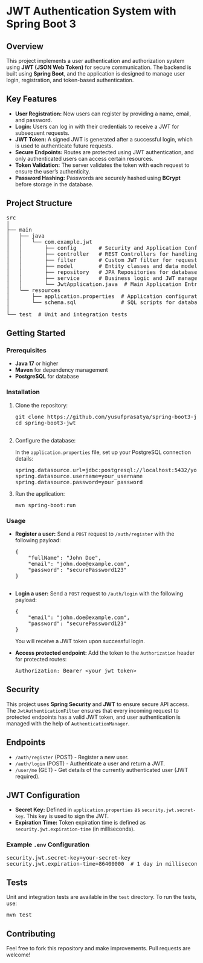 <!DOCTYPE html>
<html lang="en">
<head>
    <meta charset="UTF-8">
    <meta name="viewport" content="width=device-width, initial-scale=1.0">
    <title>JWT Authentication System with Spring Boot 3</title>
</head>
<body>

<h1>JWT Authentication System with Spring Boot 3</h1>

<h2>Overview</h2>
<p>This project implements a user authentication and authorization system using <strong>JWT (JSON Web Token)</strong> for secure communication. The backend is built using <strong>Spring Boot</strong>, and the application is designed to manage user login, registration, and token-based authentication.</p>

<h2>Key Features</h2>
<ul>
    <li><strong>User Registration:</strong> New users can register by providing a name, email, and password.</li>
    <li><strong>Login:</strong> Users can log in with their credentials to receive a JWT for subsequent requests.</li>
    <li><strong>JWT Token:</strong> A signed JWT is generated after a successful login, which is used to authenticate future requests.</li>
    <li><strong>Secure Endpoints:</strong> Routes are protected using JWT authentication, and only authenticated users can access certain resources.</li>
    <li><strong>Token Validation:</strong> The server validates the token with each request to ensure the user’s authenticity.</li>
    <li><strong>Password Hashing:</strong> Passwords are securely hashed using <strong>BCrypt</strong> before storage in the database.</li>
</ul>

<h2>Project Structure</h2>
<pre>
src
│
├── main
│   ├── java
│   │   └── com.example.jwt
│   │       ├── config       # Security and Application Configuration files
│   │       ├── controller   # REST Controllers for handling user requests
│   │       ├── filter       # Custom JWT filter for request validation
│   │       ├── model        # Entity classes and data models
│   │       ├── repository   # JPA Repositories for database interaction
│   │       ├── service      # Business logic and JWT management services
│   │       └── JwtApplication.java  # Main Application Entry Point
│   └── resources
│       ├── application.properties  # Application configuration
│       └── schema.sql              # SQL scripts for database schema
│
└── test  # Unit and integration tests
</pre>

<h2>Getting Started</h2>

<h3>Prerequisites</h3>
<ul>
    <li><strong>Java 17</strong> or higher</li>
    <li><strong>Maven</strong> for dependency management</li>
    <li><strong>PostgreSQL</strong> for database</li>
</ul>

<h3>Installation</h3>
<ol>
    <li>Clone the repository:
        <pre>
git clone https://github.com/yusufprasatya/spring-boot3-jwt.git
cd spring-boot3-jwt
        </pre>
    </li>

<li>Configure the database:
        <p>In the <code>application.properties</code> file, set up your PostgreSQL connection details:</p>
        <pre>
spring.datasource.url=jdbc:postgresql://localhost:5432/your_database
spring.datasource.username=your_username
spring.datasource.password=your_password
</pre>
</li>

<li>Run the application:
<pre>mvn spring-boot:run</pre>
</li>
</ol>

<h3>Usage</h3>
<ul>
    <li><strong>Register a user:</strong> Send a <code>POST</code> request to <code>/auth/register</code> with the following payload:
        <pre>
{
    "fullName": "John Doe",
    "email": "john.doe@example.com",
    "password": "securePassword123"
}
        </pre>
    </li>

<li>
<strong>Login a user:</strong> Send a <code>POST</code> request to <code>/auth/login</code> with the following payload:
        <pre>{
    "email": "john.doe@example.com",
    "password": "securePassword123"
}</pre>

</li>
<p>You will receive a JWT token upon successful login.</p>

<li><strong>Access protected endpoint:</strong> Add the token to the <code>Authorization</code> header for protected routes:
        <pre>Authorization: Bearer &lt;your_jwt_token&gt;</pre>
</li>
</ul>

<h2>Security</h2>
<p>This project uses <strong>Spring Security</strong> and <strong>JWT</strong> to ensure secure API access. The <code>JwtAuthenticationFilter</code> ensures that every incoming request to protected endpoints has a valid JWT token, and user authentication is managed with the help of <code>AuthenticationManager</code>.</p>

<h2>Endpoints</h2>
<ul>
    <li><code>/auth/register</code> (POST) - Register a new user.</li>
    <li><code>/auth/login</code> (POST) - Authenticate a user and return a JWT.</li>
    <li><code>/user/me</code> (GET) - Get details of the currently authenticated user (JWT required).</li>
</ul>

<h2>JWT Configuration</h2>
<ul>
    <li><strong>Secret Key:</strong> Defined in <code>application.properties</code> as <code>security.jwt.secret-key</code>. This key is used to sign the JWT.</li>
    <li><strong>Expiration Time:</strong> Token expiration time is defined as <code>security.jwt.expiration-time</code> (in milliseconds).</li>
</ul>

<h3>Example <code>.env</code> Configuration</h3>
<pre>
security.jwt.secret-key=your-secret-key
security.jwt.expiration-time=86400000  # 1 day in milliseconds
</pre>

<h2>Tests</h2>
<p>Unit and integration tests are available in the <code>test</code> directory. To run the tests, use:</p>
<pre>mvn test</pre>

<h2>Contributing</h2>
<p>Feel free to fork this repository and make improvements. Pull requests are welcome!</p>

</body>
</html>